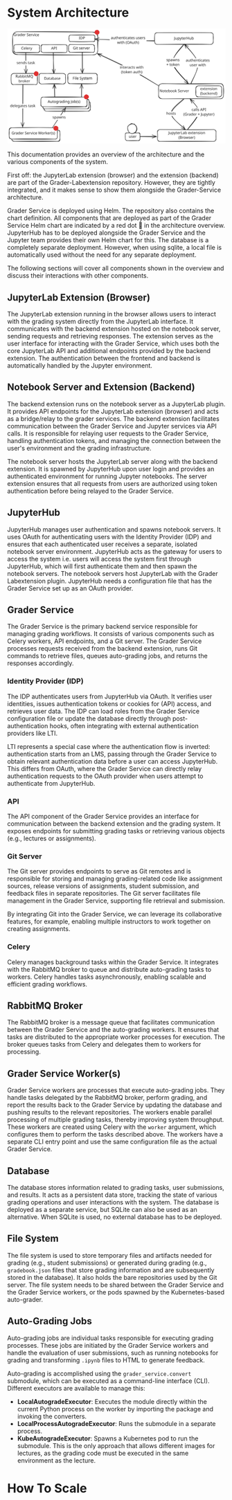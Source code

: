 # System Architecture

![grader architecture](../_static/assets/images/grader_architecture.excalidraw.svg "Grader Architecture Overview")

This documentation provides an overview of the architecture and the various components of the system.

First off: the JupyterLab extension (browser) and the extension (backend) are part of the Grader-Labextension repository. 
However, they are tightly integrated, and it makes sense to show them alongside the Grader-Service architecture.

Grader Service is deployed using Helm. The repository also contains the chart definition. 
All components that are deployed as part of the Grader Service Helm chart are indicated by a red dot 🔴 in the architecture overview.
JupyterHub has to be deployed alongside the Grader Service and the Jupyter team provides their own Helm chart for this.
The database is a completely separate deployment. However, when using sqlite, a local file is automatically used without the need for any separate deployment.

The following sections will cover all components shown in the overview and discuss their interactions with other components.

## JupyterLab Extension (Browser)

The JupyterLab extension running in the browser allows users to interact with the grading system directly from the JupyterLab interface. 
It communicates with the backend extension hosted on the notebook server, sending requests and retrieving responses. 
The extension serves as the user interface for interacting with the Grader Service, which uses both the core JupyterLab 
API and additional endpoints provided by the backend extension. The authentication between the frontend and backend is 
automatically handled by the Jupyter environment.

## Notebook Server and Extension (Backend)

The backend extension runs on the notebook server as a JupyterLab plugin. It provides API endpoints for the JupyterLab extension (browser) 
and acts as a bridge/relay to the grader services. The backend extension facilitates communication between 
the Grader Service and Jupyter services via API calls. It is responsible for relaying user requests to the Grader Service, 
handling authentication tokens, and managing the connection between the user's environment and the grading infrastructure.

The notebook server hosts the JupyterLab server along with the backend extension. It is spawned by JupyterHub upon 
user login and provides an authenticated environment for running Jupyter notebooks. The server extension ensures that 
all requests from users are authorized using token authentication before being relayed to the Grader Service.

## JupyterHub

JupyterHub manages user authentication and spawns notebook servers. It uses OAuth for authenticating users with the Identity Provider (IDP) 
and ensures that each authenticated user receives a separate, isolated notebook server environment. JupyterHub acts as the gateway 
for users to access the system i.e. users will access the system first through JupyterHub, which will first authenticate 
them and then spawn the notebook servers. The notebook servers host JupyterLab with the Grader Labextension plugin.
JupyterHub needs a configuration file that has the Grader Service set up as an OAuth provider.

## Grader Service

The Grader Service is the primary backend service responsible for managing grading workflows. It consists of various components such as Celery workers, 
API endpoints, and a Git server. The Grader Service processes requests received from the backend extension, runs Git commands to retrieve files, 
queues auto-grading jobs, and returns the responses accordingly.

### Identity Provider (IDP)

The IDP authenticates users from JupyterHub via OAuth. It verifies user identities, issues authentication tokens or cookies for (API) access, 
and retrieves user data. The IDP can load roles from the Grader Service configuration file or update the database directly through post-authentication hooks, 
often integrating with external authentication providers like LTI.

LTI represents a special case where the authentication flow is inverted: authentication starts from an LMS, passing through 
the Grader Service to obtain relevant authentication data before a user can access JupyterHub. This differs from OAuth, 
where the Grader Service can directly relay authentication requests to the OAuth provider when users attempt to authenticate from JupyterHub.

### API

The API component of the Grader Service provides an interface for communication between the backend extension and the grading system. 
It exposes endpoints for submitting grading tasks or retrieving various objects (e.g., lectures or assignments).

### Git Server

The Git server provides endpoints to serve as Git remotes and is responsible for storing and managing grading-related code like 
assignment sources, release versions of assignments, student submission, and feedback files in separate repositories. 
The Git server facilitates file management in the Grader Service, supporting file retrieval and submission.

By integrating Git into the Grader Service, we can leverage its collaborative features, for example, enabling multiple instructors to work together on creating assignments.

### Celery

Celery manages background tasks within the Grader Service. It integrates with the RabbitMQ broker to queue and distribute auto-grading tasks to workers. 
Celery handles tasks asynchronously, enabling scalable and efficient grading workflows.

## RabbitMQ Broker

The RabbitMQ broker is a message queue that facilitates communication between the Grader Service and the auto-grading workers. 
It ensures that tasks are distributed to the appropriate worker processes for execution. The broker queues tasks from 
Celery and delegates them to workers for processing.

## Grader Service Worker(s)

Grader Service workers are processes that execute auto-grading jobs. They handle tasks delegated by the RabbitMQ broker, 
perform grading, and report the results back to the Grader Service by updating the database and pushing results to the relevant repositories. 
The workers enable parallel processing of multiple grading tasks, thereby improving system throughput. 
These workers are created using Celery with the `worker` argument, which configures them to 
perform the tasks described above. The workers have a separate CLI entry point and use the same configuration file as the actual Grader Service.

## Database

The database stores information related to grading tasks, user submissions, and results. It acts as a persistent data store, 
tracking the state of various grading operations and user interactions with the system.
The database is deployed as a separate service, but SQLite can also be used as an alternative.
When SQLite is used, no external database has to be deployed. 


## File System

The file system is used to store temporary files and artifacts needed for grading (e.g., student submissions) or 
generated during grading (e.g., `gradebook.json` files that store grading information and are subsequently stored in the database). 
It also holds the bare repositories used by the Git server.
The file system needs to be shared between the Grader Service and the Grader Service workers, 
or the pods spawned by the Kubernetes-based auto-grader.


## Auto-Grading Jobs

Auto-grading jobs are individual tasks responsible for executing grading processes. These jobs are initiated by the Grader Service workers 
and handle the evaluation of user submissions, such as running notebooks for grading and transforming `.ipynb` files to HTML to generate feedback.

Auto-grading is accomplished using the `grader_service.convert` submodule, which can be executed as a command-line interface (CLI). 
Different executors are available to manage this:
- **LocalAutogradeExecutor**: Executes the module directly within the current Python process on the worker by importing the package and invoking the converters.
- **LocalProcessAutogradeExecutor**: Runs the submodule in a separate process.
- **KubeAutogradeExecutor**: Spawns a Kubernetes pod to run the submodule. This is the only approach that allows different images for lectures, as the grading code must be executed in the same environment as the lecture.


# How To Scale

[//]: # (TODO: what is the minimal setup? what is the most sophisticated setup)

